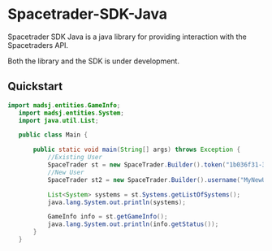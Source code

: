 # Spacetrader-SDK-Java
 
 Spacetrader SDK Java is a java library for providing interaction with the Spacetraders API.
 
 Both the library and the SDK is under development.
 
 ## Quickstart
 ```java
 import madsj.entities.GameInfo;
	import madsj.entities.System;
	import java.util.List;

	public class Main {

	    public static void main(String[] args) throws Exception {
	        //Existing User
	        SpaceTrader st = new SpaceTrader.Builder().token("1b036f31-31be-49ab-bd96-9471b13ea3f0").build();
	        //New User
	        SpaceTrader st2 = new SpaceTrader.Builder().username("MyNewUser").build();

	        List<System> systems = st.Systems.getListOfSystems();
	        java.lang.System.out.println(systems);

	        GameInfo info = st.getGameInfo();
	        java.lang.System.out.println(info.getStatus());
	    }
	}
 ```
